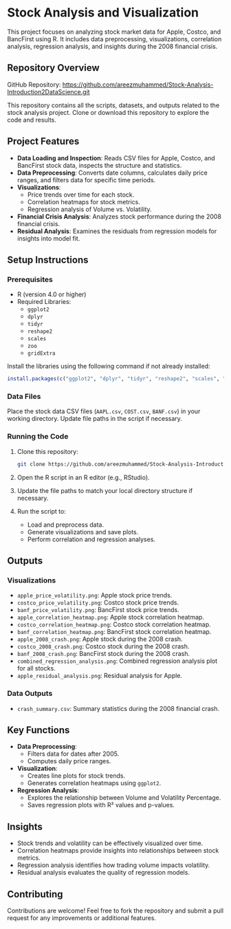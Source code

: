 # Stock Analysis and Visualization

This project focuses on analyzing stock market data for Apple, Costco, and BancFirst using R. It includes data preprocessing, visualizations, correlation analysis, regression analysis, and insights during the 2008 financial crisis.

## Repository Overview

GitHub Repository: https://github.com/areezmuhammed/Stock-Analysis-Introduction2DataScience.git

This repository contains all the scripts, datasets, and outputs related to the stock analysis project. Clone or download this repository to explore the code and results.

## Project Features

- **Data Loading and Inspection**: Reads CSV files for Apple, Costco, and BancFirst stock data, inspects the structure and statistics.
- **Data Preprocessing**: Converts date columns, calculates daily price ranges, and filters data for specific time periods.
- **Visualizations**:
  - Price trends over time for each stock.
  - Correlation heatmaps for stock metrics.
  - Regression analysis of Volume vs. Volatility.
- **Financial Crisis Analysis**: Analyzes stock performance during the 2008 financial crisis.
- **Residual Analysis**: Examines the residuals from regression models for insights into model fit.

## Setup Instructions

### Prerequisites

- R (version 4.0 or higher)
- Required Libraries:
  - `ggplot2`
  - `dplyr`
  - `tidyr`
  - `reshape2`
  - `scales`
  - `zoo`
  - `gridExtra`

Install the libraries using the following command if not already installed:

```R
install.packages(c("ggplot2", "dplyr", "tidyr", "reshape2", "scales", "zoo", "gridExtra"))
```

### Data Files

Place the stock data CSV files (`AAPL.csv`, `COST.csv`, `BANF.csv`) in your working directory. Update file paths in the script if necessary.

### Running the Code

1. Clone this repository:

   ```bash
   git clone https://github.com/areezmuhammed/Stock-Analysis-Introduction2DataScience.git
   ```

2. Open the R script in an R editor (e.g., RStudio).
3. Update the file paths to match your local directory structure if necessary.
4. Run the script to:
   - Load and preprocess data.
   - Generate visualizations and save plots.
   - Perform correlation and regression analyses.

## Outputs

### Visualizations

- `apple_price_volatility.png`: Apple stock price trends.
- `costco_price_volatility.png`: Costco stock price trends.
- `banf_price_volatility.png`: BancFirst stock price trends.
- `apple_correlation_heatmap.png`: Apple stock correlation heatmap.
- `costco_correlation_heatmap.png`: Costco stock correlation heatmap.
- `banf_correlation_heatmap.png`: BancFirst stock correlation heatmap.
- `apple_2008_crash.png`: Apple stock during the 2008 crash.
- `costco_2008_crash.png`: Costco stock during the 2008 crash.
- `banf_2008_crash.png`: BancFirst stock during the 2008 crash.
- `combined_regression_analysis.png`: Combined regression analysis plot for all stocks.
- `apple_residual_analysis.png`: Residual analysis for Apple.

### Data Outputs

- `crash_summary.csv`: Summary statistics during the 2008 financial crash.

## Key Functions

- **Data Preprocessing**:
  - Filters data for dates after 2005.
  - Computes daily price ranges.
- **Visualization**:
  - Creates line plots for stock trends.
  - Generates correlation heatmaps using `ggplot2`.
- **Regression Analysis**:
  - Explores the relationship between Volume and Volatility Percentage.
  - Saves regression plots with R² values and p-values.

## Insights

- Stock trends and volatility can be effectively visualized over time.
- Correlation heatmaps provide insights into relationships between stock metrics.
- Regression analysis identifies how trading volume impacts volatility.
- Residual analysis evaluates the quality of regression models.

## Contributing

Contributions are welcome! Feel free to fork the repository and submit a pull request for any improvements or additional features.


